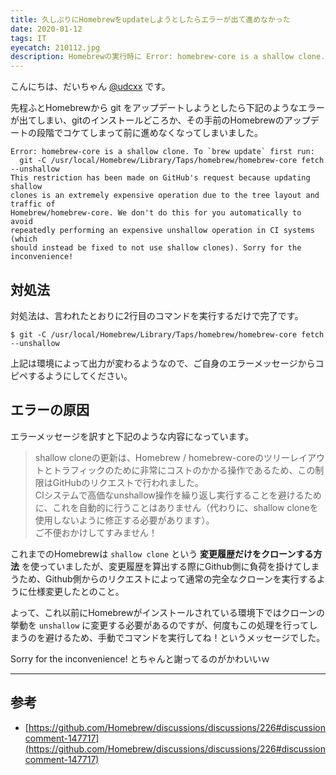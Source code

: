 ```yaml
---
title: 久しぶりにHomebrewをupdateしようとしたらエラーが出て進めなかった
date: 2020-01-12
tags: IT
eyecatch: 210112.jpg
description: Homebrewの実行時に Error: homebrew-core is a shallow clone. というエラーが出て処理を続行出来なかったので、その理由と対策方法について。
---
```


こんにちは、だいちゃん [@udcxx](https://twitter.com/udc_xx) です。

先程ふとHomebrewから git をアップデートしようとしたら下記のようなエラーが出てしまい、gitのインストールどころか、その手前のHomebrewのアップデートの段階でコケてしまって前に進めなくなってしまいました。

```
Error: homebrew-core is a shallow clone. To `brew update` first run:
  git -C /usr/local/Homebrew/Library/Taps/homebrew/homebrew-core fetch --unshallow
This restriction has been made on GitHub's request because updating shallow
clones is an extremely expensive operation due to the tree layout and traffic of
Homebrew/homebrew-core. We don't do this for you automatically to avoid
repeatedly performing an expensive unshallow operation in CI systems (which
should instead be fixed to not use shallow clones). Sorry for the inconvenience!
```

## 対処法

対処法は、言われたとおりに2行目のコマンドを実行するだけで完了です。

```
$ git -C /usr/local/Homebrew/Library/Taps/homebrew/homebrew-core fetch --unshallow
```

上記は環境によって出力が変わるようなので、ご自身のエラーメッセージからコピペするようにしてください。


## エラーの原因

エラーメッセージを訳すと下記のような内容になっています。

> shallow cloneの更新は、Homebrew / homebrew-coreのツリーレイアウトとトラフィックのために非常にコストのかかる操作であるため、この制限はGitHubのリクエストで行われました。    
CIシステムで高価なunshallow操作を繰り返し実行することを避けるために、これを自動的に行うことはありません（代わりに、shallow cloneを使用しないように修正する必要があります）。    
ご不便おかけしてすみません！

これまでのHomebrewは `shallow clone` という **変更履歴だけをクローンする方法** を使っていましたが、変更履歴を算出する際にGithub側に負荷を掛けてしまうため、Github側からのリクエストによって通常の完全なクローンを実行するように仕様変更したとのこと。

よって、これ以前にHomebrewがインストールされている環境下ではクローンの挙動を `unshallow` に変更する必要があるのですが、何度もこの処理を行ってしまうのを避けるため、手動でコマンドを実行してね！というメッセージでした。

Sorry for the inconvenience! とちゃんと謝ってるのがかわいいｗ


-----

## 参考

* [https://github.com/Homebrew/discussions/discussions/226#discussioncomment-147717](https://github.com/Homebrew/discussions/discussions/226#discussioncomment-147717)
